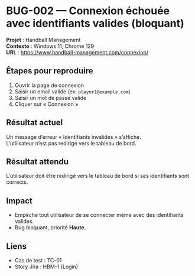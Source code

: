 # BUG-002 — Connexion échouée avec identifiants valides (bloquant)

**Projet** : Handball Management  
**Contexte** : Windows 11, Chrome 129  
**URL** : https://www.handball-management.com/connexion/

## Étapes pour reproduire
1. Ouvrir la page de connexion
2. Saisir un email valide (ex: `player1@example.com`)
3. Saisir un mot de passe valide
4. Cliquer sur « Connexion »

## Résultat actuel
Un message d’erreur « Identifiants invalides » s’affiche.  
L’utilisateur n’est pas redirigé vers le tableau de bord.

## Résultat attendu
L’utilisateur doit être redirigé vers le tableau de bord si ses identifiants sont corrects.

## Impact
- Empêche tout utilisateur de se connecter même avec des identifiants valides.  
- Bug bloquant, priorité **Haute**.

## Liens
- Cas de test : TC-01  
- Story Jira : HBM-1 (Login)
